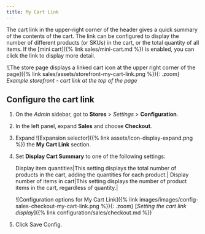 ```yaml
---
title: My Cart Link
---
```


The cart link in the upper-right corner of the header gives a quick summary of the contents of the cart. The link can be configured to display the number of different products (or SKUs) in the cart, or the total quantity of all items. If the [mini cart]({% link sales/mini-cart.md %}) is enabled, you can click the link to display more detail.

![The store page displays a linked cart icon at the upper right corner of the page]({% link sales/assets/storefront-my-cart-link.png %}){: .zoom}
_Example storefront - cart link at the top of the page_

## Configure the cart link

1. On the _Admin_ sidebar, got to **Stores** > _Settings_ > **Configuration**.

1. In the left panel, expand **Sales** and choose **Checkout**.

1. Expand ![Expansion selector]({% link assets/icon-display-expand.png %}) the **My Cart Link** section.

1. Set **Display Cart Summary** to one of the following settings:

   Display item quantities|This setting displays the total number of products in the cart, adding the quantities for each product.|
   Display number of items in cart|This setting displays the number of product items in the cart, regardless of quantity.|

   ![Configuration options for My Cart Link]({% link images/images/config-sales-checkout-my-cart-link.png %}){: .zoom}
   [_Setting the cart link display_]({% link configuration/sales/checkout.md %})

1. Click <span class="btn">Save Config</span>.

